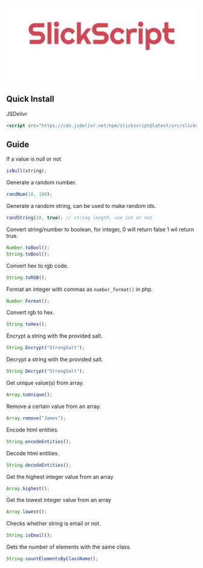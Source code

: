 ![./src/imgs/plain.png](./src/imgs/plain.png)

## Quick Install

JSDelivr

```html
<script src="https://cdn.jsdelivr.net/npm/slickscript@latest/src/slickscript.min.js"></script>
```

## Guide

If a value is null or not

```js
isNull(string);
```

Generate a random number.

```js
randNum(10, 100);
```

Generate a random string, can be used to make random ids.

```js
randString(10, true); // string length, use int or not
```

Convert string/number to boolean, for integer, 0 will return false 1 wil return true.

```js
Number.toBool();
String.toBool();
```

Convert hex to rgb code.

```js
String.toRGB();
```

Format an integer with commas as `number_format()` in php.

```js
Number.Format();
```

Convert rgb to hex.

```js
String.toHex();
```

Encrypt a string with the provided salt.

```js
String.Encrypt("StrongSalt");
```

Decrypt a string with the provided salt.

```js
String.Decrypt("StrongSalt");
```

Get unique value(s) from array.

```js
Array.toUnique();
```

Remove a certain value from an array.

```js
Array.remove("James");
```

Encode html entities.

```js
String.encodeEntities();
```

Decode html entities.

```js
String.decodeEntities();
```

Get the highest integer value from an array

```js
Array.highest();
```

Get the lowest integer value from an array

```js
Array.lowest();
```

Checks whether string is email or not.

```js
String.isEmail();
```

Gets the number of elements with the same class.

```js
String.countElementsByClassName();
```
